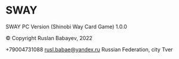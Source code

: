 # SWAY
SWAY PC Version (Shinobi Way Card Game)
1.0.0

© Copyright Ruslan Babayev, 2022

+79004731088
rusl.babae@yandex.ru
Russian Federation, city Tver
